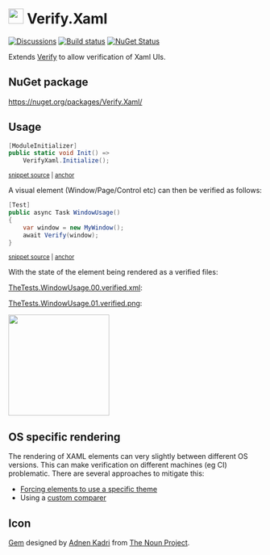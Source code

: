 # <img src="/src/icon.png" height="30px"> Verify.Xaml

[![Discussions](https://img.shields.io/badge/Verify-Discussions-yellow?svg=true&label=)](https://github.com/orgs/VerifyTests/discussions)
[![Build status](https://ci.appveyor.com/api/projects/status/o2iy3b7k9le0ntps?svg=true)](https://ci.appveyor.com/project/SimonCropp/verify-xaml)
[![NuGet Status](https://img.shields.io/nuget/v/Verify.Xaml.svg)](https://www.nuget.org/packages/Verify.Xaml/)

Extends [Verify](https://github.com/VerifyTests/Verify) to allow verification of Xaml UIs.



## NuGet package

https://nuget.org/packages/Verify.Xaml/


## Usage

<!-- snippet: Enable -->
<a id='snippet-enable'></a>
```cs
[ModuleInitializer]
public static void Init() =>
    VerifyXaml.Initialize();
```
<sup><a href='/src/Tests/ModuleInit.cs#L3-L9' title='Snippet source file'>snippet source</a> | <a href='#snippet-enable' title='Start of snippet'>anchor</a></sup>
<!-- endSnippet -->

A visual element (Window/Page/Control etc) can then be verified as follows:

<!-- snippet: Window -->
<a id='snippet-window'></a>
```cs
[Test]
public async Task WindowUsage()
{
    var window = new MyWindow();
    await Verify(window);
}
```
<sup><a href='/src/Tests/TheTests.cs#L7-L16' title='Snippet source file'>snippet source</a> | <a href='#snippet-window' title='Start of snippet'>anchor</a></sup>
<!-- endSnippet -->

With the state of the element being rendered as a verified files:

[TheTests.WindowUsage.00.verified.xml](/src/Tests/TheTests.WindowUsage.00.verified.xml):

[TheTests.WindowUsage.01.verified.png](/src/Tests/TheTests.WindowUsage.01.verified.png):

<img src="/src/Tests/TheTests.WindowUsage.01.verified.png" width="200px">


## OS specific rendering

The rendering of XAML elements can very slightly between different OS versions. This can make verification on different machines (eg CI) problematic. There are several approaches to mitigate this:

 * [Forcing elements to use a specific theme](https://arbel.net/2006/11/03/forcing-wpf-to-use-a-specific-windows-theme/)
 * Using a [custom comparer](https://github.com/VerifyTests/Verify/blob/master/docs/comparer.md)



## Icon

[Gem](https://thenounproject.com/term/gem/2247823/) designed by [Adnen Kadri](https://thenounproject.com/adnen.kadri/) from [The Noun Project](https://thenounproject.com).
